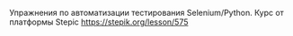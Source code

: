 Упражнения по автоматизации тестирования Selenium/Python. 
Курс от платформы Stepic https://stepik.org/lesson/575
